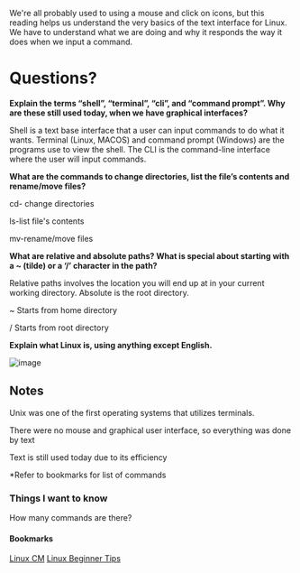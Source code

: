 We're all probably used to using a mouse and click on icons, but this reading helps us understand the very basics of the text interface for Linux. We have to understand what we are doing and why it responds the way it does when we input a command. 


# Questions?

**Explain the terms “shell”, “terminal”, “cli”, and “command prompt”. Why are these still used today, when we have graphical interfaces?**

Shell is a text base interface that a user can input commands to do what it wants. Terminal (Linux, MACOS) and command prompt (Windows) are the programs use to view the shell. The CLI is the command-line interface where the user will input commands.

**What are the commands to change directories, list the file’s contents and rename/move files?**

cd- change directories

ls-list file's contents

mv-rename/move files


**What are relative and absolute paths? What is special about starting with a ~ (tilde) or a ‘/’ character in the path?**

Relative paths involves the location you will end up at in your current working directory. Absolute is the root directory. 

 ~  Starts from home directory
 
 /  Starts from root directory

**Explain what Linux is, using anything except English.**

![image](https://github.com/ymoua27/ops-reading-notes/assets/147285396/ca1e8b40-c5db-423e-b855-ef2fc34fcbf1)


## Notes

Unix was one of the first operating systems that utilizes terminals.

There were no mouse and graphical user interface, so everything was done by text

Text is still used today due to its efficiency

*Refer to bookmarks for list of commands

### Things I want to know

How many commands are there?

#### Bookmarks
[Linux CM](https://www.howtouselinux.com/post/linux-commands-for-linux-beginners-cheat-sheet)
[Linux Beginner Tips](https://ubuntu.com/tutorials/command-line-for-beginners#3-opening-a-terminal)
